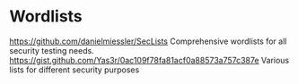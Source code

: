 # Wordlists

https://github.com/danielmiessler/SecLists Comprehensive wordlists for all security testing needs.
https://gist.github.com/Yas3r/0ac109f78fa81acf0a88573a757c387e Various lists for different security purposes
